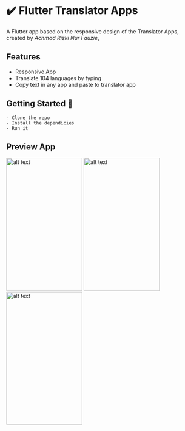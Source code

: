# ✔️ Flutter Translator Apps

A Flutter app based on the responsive design of the Translator Apps, created by *Achmad Rizki Nur Fauzie*,

## Features
- Responsive App
- Translate 104 languages by typing
- Copy text in any app and paste to translator app

## Getting Started 🚀

```shell
- Clone the repo
- Install the dependicies
- Run it
```

## Preview App

<img src="https://user-images.githubusercontent.com/75843138/106375120-0d1df280-63bc-11eb-8892-a43703819d14.png" alt="alt text" width="200" height="350"> <img src="https://user-images.githubusercontent.com/75843138/106375122-0f804c80-63bc-11eb-8cea-ef59db5819db.png" alt="alt text" width="200" height="350"> <img src="https://user-images.githubusercontent.com/75843138/106375123-1018e300-63bc-11eb-90e8-4a681c393572.png" alt="alt text" width="200" height="350">
